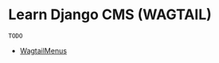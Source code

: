 # Learn Django CMS (WAGTAIL)

```
TODO
```
- [WagtailMenus](https://github.com/jazzband/wagtailmenus)
